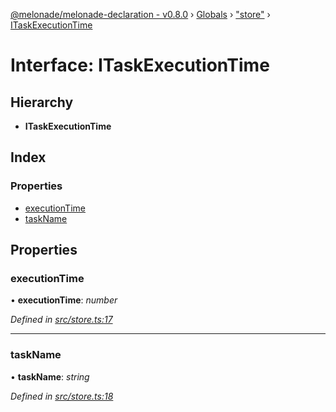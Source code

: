 [@melonade/melonade-declaration - v0.8.0](../README.md) › [Globals](../globals.md) › ["store"](../modules/_store_.md) › [ITaskExecutionTime](_store_.itaskexecutiontime.md)

# Interface: ITaskExecutionTime

## Hierarchy

* **ITaskExecutionTime**

## Index

### Properties

* [executionTime](_store_.itaskexecutiontime.md#executiontime)
* [taskName](_store_.itaskexecutiontime.md#taskname)

## Properties

###  executionTime

• **executionTime**: *number*

*Defined in [src/store.ts:17](https://github.com/devit-tel/melonade-declaration/blob/26b2f11/src/store.ts#L17)*

___

###  taskName

• **taskName**: *string*

*Defined in [src/store.ts:18](https://github.com/devit-tel/melonade-declaration/blob/26b2f11/src/store.ts#L18)*
